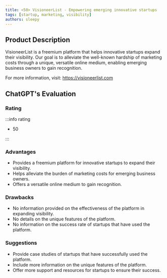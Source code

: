 ```yaml
---
title: <50> VisioneerList - Empowering emerging innovative startups
tags: [startup, marketing, visibility]
authors: sleepy
---
```


## Product Description

VisioneerList is a freemium platform that helps innovative startups expand their visibility. Our goal is to alleviate the well-known hardship of marketing costs through a unique, versatile online medium, enabling emerging business owners to gain recognition.

For more information, visit: https://visioneerlist.com

## ChatGPT's Evaluation

### Rating

:::info rating

- 50

:::

### Advantages

- Provides a freemium platform for innovative startups to expand their visibility.
- Helps alleviate the burden of marketing costs for emerging business owners.
- Offers a versatile online medium to gain recognition.


### Drawbacks

- No information provided on the effectiveness of the platform in expanding visibility.
- No details on the unique features of the platform.
- No information on the success rate of startups that have used the platform.

### Suggestions

- Provide case studies of startups that have successfully used the platform.
- Include more information on the unique features of the platform.
- Offer more support and resources for startups to ensure their success.